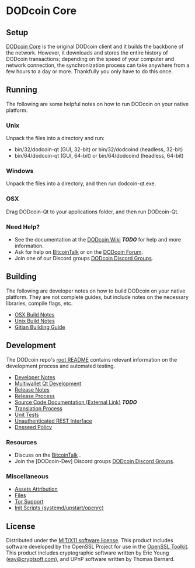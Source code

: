 DODcoin Core
=====================

Setup
---------------------
[DODcoin Core](http://DODcoincoin.com) is the original DODcoin client and it builds the backbone of the network. However, it downloads and stores the entire history of DODcoin transactions; depending on the speed of your computer and network connection, the synchronization process can take anywhere from a few hours to a day or more. Thankfully you only have to do this once.

Running
---------------------
The following are some helpful notes on how to run DODcoin on your native platform.

### Unix

Unpack the files into a directory and run:

- bin/32/dodcoin-qt (GUI, 32-bit) or bin/32/dodcoind (headless, 32-bit)
- bin/64/dodcoin-qt (GUI, 64-bit) or bin/64/dodcoind (headless, 64-bit)

### Windows

Unpack the files into a directory, and then run dodcoin-qt.exe.

### OSX

Drag DODcoin-Qt to your applications folder, and then run DODcoin-Qt.

### Need Help?

* See the documentation at the [DODcoin Wiki](https://en.bitcoin.it/wiki/Main_Page) ***TODO***
for help and more information.
* Ask for help on [BitcoinTalk](https://bitcointalk.org/index.php) or on the [DODcoin Forum](http://DODcoincoin.com/).
* Join one of our Discord groups [DODcoin Discord Groups](https://discord.gg/YcnvMqt).

Building
---------------------
The following are developer notes on how to build DODcoin on your native platform. They are not complete guides, but include notes on the necessary libraries, compile flags, etc.

- [OSX Build Notes](build-osx.md)
- [Unix Build Notes](build-unix.md)
- [Gitian Building Guide](gitian-building.md)

Development
---------------------
The DODcoin repo's [root README](https://github.com/eastcoastcrypto/DODcoin/blob/master/README.md) contains relevant information on the development process and automated testing.

- [Developer Notes](developer-notes.md)
- [Multiwallet Qt Development](multiwallet-qt.md)
- [Release Notes](release-notes.md)
- [Release Process](release-process.md)
- [Source Code Documentation (External Link)](https://dev.visucore.com/bitcoin/doxygen/) ***TODO***
- [Translation Process](translation_process.md)
- [Unit Tests](unit-tests.md)
- [Unauthenticated REST Interface](REST-interface.md)
- [Dnsseed Policy](dnsseed-policy.md)

### Resources

* Discuss on the [BitcoinTalk](https://bitcointalk.org/index.php?topic=1262920.0) .
* Join the [DODcoin-Dev] Discord groups [DODcoin Discord Groups](https://discord.gg/YcnvMqt).

### Miscellaneous
- [Assets Attribution](assets-attribution.md)
- [Files](files.md)
- [Tor Support](tor.md)
- [Init Scripts (systemd/upstart/openrc)](init.md)

License
---------------------
Distributed under the [MIT/X11 software license](http://www.opensource.org/licenses/mit-license.php).
This product includes software developed by the OpenSSL Project for use in the [OpenSSL Toolkit](https://www.openssl.org/). This product includes
cryptographic software written by Eric Young ([eay@cryptsoft.com](mailto:eay@cryptsoft.com)), and UPnP software written by Thomas Bernard.
